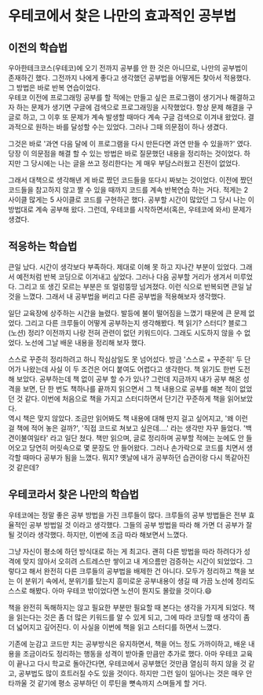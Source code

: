 # 우테코에서 찾은 나만의 효과적인 공부법

## 이전의 학습법
우아한테크코스(우테코)에 오기 전까지 공부를 안 한 것은 아니므로, 나만의 공부법이 존재하긴 했다. 
그전까지 나에게 좋다고 생각했던 공부법을 어떻게든 찾아서 적용했다. 
그 방법은 바로 반복 연습이었다.  
우테코 이전에 프로그래밍 공부를 할 적에는 만들고 싶은 프로그램이 생기거나 해결하고자 하는 문제가 생기면 구글에 검색으로 프로그래밍을 시작했었다. 
항상 문제 해결을 구글로 하고, 그 이후 또 문제가 계속 발생할 때마다 계속 구글 검색으로 이겨내 왔었다. 
결과적으로 원하는 바를 달성할 수는 있었다. 그러나 그때 의문점이 하나 생겼다.  

그것은 바로 '과연 다음 달에 이 프로그램을 다시 만든다면 과연 만들 수 있을까?' 였다. 
당장 이 의문점을 해결 할 수 있는 방법은 바로 질문했던 내용을 정리하는 것이었다. 
하지만 그 당시에는 나는 글을 쓰고 정리한다는 게 매우 부담스러웠고 진전이 없었다.  

그래서 대책으로 생각해낸 게 바로 짰던 코드들을 또다시 짜보는 것이었다. 
이전에 짰던 코드들을 참고하지 않고 짤 수 있을 때까지 코드를 계속 반복연습 하는 거다. 
적게는 2 사이클 많게는 5 사이클로 코드를 구현하곤 했다. 
공부할 시간이 많았던 그 당시 나는 이 방법대로 계속 공부해 왔다. 
그런데, 우테코를 시작하면서(혹은, 우테코에 와서) 문제가 생겼다.  

## 적응하는 학습법
큰일 났다. 시간이 생각보다 부족하다. 제대로 이해 못 하고 지나간 부분이 있었다. 
그래서 예전처럼 반복 코딩으로 이겨내고 싶었다. 그러나 다음 공부할 거리가 생겨서 미루었다. 
그리고 또 생긴 모르는 부분은 또 얼렁뚱땅 넘겨졌다. 이런 식으로 반복되면 큰일 날 것을 느꼈다. 
그래서 내 공부법을 버리고 다른 공부법을 적용해보자 생각했다.  

일단 교육장에 상주하는 시간을 늘렸다. 발등에 불이 떨어짐을 느꼈기 때문에 큰 문제 없었다. 
그리고 다른 크루들이 어떻게 공부하는지 생각해봤다. 
책 읽기? 스터디? 블로그(노션) 정리? 이전까지 나랑 전혀 관련이 없던 키워드이다. 
그래도 시도하지 않을 수 없었다. 노선에 그날 배운 내용을 정리해 보자 했다.  

스스로 꾸준히 정리하려고 하니 작심삼일도 못 넘어섰다. 
방금 '스스로 + 꾸준히' 두 단어가 나왔는데 사실 이 두 조건은 어디 붙여도 어렵다고 생각한다. 
책 읽기도 한번 도전해 보았다. 공부하는데 책 없이 공부 할 수가 있나? 
그런데 지금까지 내가 공부 해온 성격을 보면, 단 한 번도 책하나를 끝까지 읽으면서 그 책 내용으로 공부를 해본 적이 없었던 것 같다. 
이번에 처음으로 책을 가지고 스터디하면서 단기간 꾸준하게 책을 읽어보았다.  
역시 책은 맞지 않았다. 
조금만 읽어봐도 책 내용에 대해 딴지 걸고 싶어지고, '왜 이런 걸 책에 적어 놓은 걸까?', '직접 코드로 쳐보고 싶은데….' 라는 생각만 자꾸 들었다. 
'백견이불여일타' 라고 일단 쳤다. 
책만 읽으며, 글로 정리하며 공부할 적에는 눈에도 안 들어오고 당연히 머릿속으로 몇 문장도 안 들어왔다. 
그러나 손가락으로 코드를 치면서 생각할 때마다 공부가 됨을 느꼈다. 
뭐지? 옛날에 내가 공부하던 습관이랑 다시 똑같아진 것 같은데? 

## 우테코라서 찾은 나만의 학습법
우테코에는 정말 좋은 공부 방법을 가진 크루들이 많다. 
크루들의 공부 방법들은 전부 효율적인 공부 방법일 것 이라고 생각했다. 
그들의 공부 방법을 따라 해 가면 더 공부가 잘될 것이라 생각했다. 
하지만, 이번에 조금 따라 해보면서 느꼈다.  

그냥 자신이 평소에 하던 방식대로 하는 게 최고다. 
괜히 다른 방법을 따라 하려다가 성격에 맞지 않아서 오히려 스트레스만 쌓이고 내 게으름만 검증하는 시간이 되었었다. 
그렇다고 해서 완전히 다른 크루들의 공부법을 배제한 건 아니다. 
모두가 정리하고 책을 보는 이 분위기 속에서, 분위기를 탔는지 흥미로운 공부내용이 생길 때 가끔 노선에 정리도 스스로 해봤다. 
아마 우테코 밖이었다면 노션이 뭔지도 몰랐을 것이다.😄  

책을 완전히 독해하지는 않고 필요한 부분만 필요할 때 본다는 생각을 가지게 되었다. 
책을 읽는다는 것은 좀 더 많은 키워드를 알 수 있게 되고, 그에 따라 코딩할 때 생각이 좀 더 넓어지고 깊어진다. 
이 사실을 이번에 책을 읽고 스터디를 하면서 느꼈다.  

기존에 눈감고 코드만 치는 공부방식은 유지하면서, 책을 어느 정도 가까이하고, 배운 내용을 조금이라도 정리하는 행동을 성격이 받아줄 만큼만 추가로 했다. 
아마 우테코 교육이 끝나고 다시 학교로 돌아간다면, 우테코에서 공부했던 것만큼 열심히 하지 않을 것 같고, 공부법도 많이 흐트러질 수도 있을 것이다. 
하지만 그런 일이 일어나는 것은 매우 안타까울 것 같기에 평소 공부하던 이 루틴을 뼛속까지 스며들게 할 거다. 